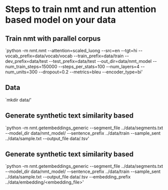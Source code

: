 # Steps to train nmt and run attention based model on your data

## Train nmt with parallel corpus

`python -m nmt.nmt     --attention=scaled_luong     --src=en --tgt=hi     --vocab_prefix=data/vocab/vocab      --train_prefix=data/train     --dev_prefix=data/test      --test_prefix=data/test  --out_dir=data/nmt_model     --num_train_steps=150000     --steps_per_stats=100     --num_layers=4     --num_units=300     --dropout=0.2     --metrics=bleu --encoder_type=bi'


## Data

`mkdir data/'
 

## Generate synthetic text similarity based

`python -m nmt.getembeddings_generic --segment_file ../data/segments.txt --model_dir data/nmt_model/ --sentence_prefix ../data/train --sample_sent ../data/sample.txt --output_file data/<output>.tsv'

## Generate synthetic text similarity based

`python -m nmt.getembeddings_generic --segment_file ../data/segments.txt --model_dir data/nmt_model/ --sentence_prefix ../data/train --sample_sent ../data/sample.txt --output_file data/<output>.tsv --embedding_prefix ../data/embedding/<embedding_file>'

